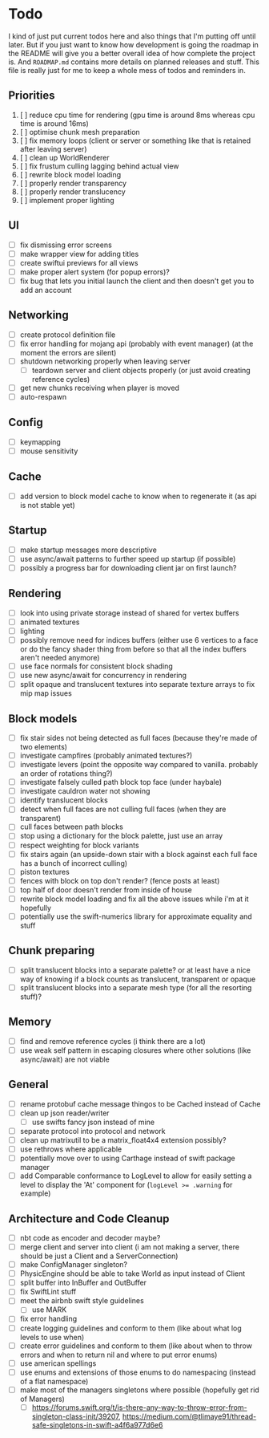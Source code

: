 # Todo

I kind of just put current todos here and also things that I'm putting off until later. But if you just want to know how development is going the roadmap in the README will give you a better overall idea of how complete the project is. And `ROADMAP.md` contains more details on planned releases and stuff. This file is really just for me to keep a whole mess of todos and reminders in.

## Priorities

1. [ ] reduce cpu time for rendering (gpu time is around 8ms whereas cpu time is around 16ms)
2. [ ] optimise chunk mesh preparation
3. [ ] fix memory loops (client or server or something like that is retained after leaving server)
4. [ ] clean up WorldRenderer
5. [ ] fix frustum culling lagging behind actual view
6. [ ] rewrite block model loading
7. [ ] properly render transparency
8. [ ] properly render translucency
9. [ ] implement proper lighting

## UI

- [ ] fix dismissing error screens
- [ ] make wrapper view for adding titles
- [ ] create swiftui previews for all views
- [ ] make proper alert system (for popup errors)?
- [ ] fix bug that lets you initial launch the client and then doesn't get you to add an account

## Networking

- [ ] create protocol definition file
- [ ] fix error handling for mojang api (probably with event manager) (at the moment the errors are silent)
- [ ] shutdown networking properly when leaving server
  - [ ] teardown server and client objects properly (or just avoid creating reference cycles)
- [ ] get new chunks receiving when player is moved
- [ ] auto-respawn

## Config

- [ ] keymapping
- [ ] mouse sensitivity

## Cache

- [ ] add version to block model cache to know when to regenerate it (as api is not stable yet)

## Startup

- [ ] make startup messages more descriptive
- [ ] use async/await patterns to further speed up startup (if possible)
- [ ] possibly a progress bar for downloading client jar on first launch?

## Rendering

- [ ] look into using private storage instead of shared for vertex buffers
- [ ] animated textures
- [ ] lighting
- [ ] possibly remove need for indices buffers (either use 6 vertices to a face or do the fancy shader thing from before so that all the index buffers aren't needed anymore)
- [ ] use face normals for consistent block shading
- [ ] use new async/await for concurrency in rendering
- [ ] split opaque and translucent textures into separate texture arrays to fix mip map issues

## Block models

- [ ] fix stair sides not being detected as full faces (because they're made of two elements)
- [ ] investigate campfires (probably animated textures?)
- [ ] investigate levers (point the opposite way compared to vanilla. probably an order of rotations thing?)
- [ ] investigate falsely culled path block top face (under haybale)
- [ ] investigate cauldron water not showing
- [ ] identify translucent blocks
- [ ] detect when full faces are not culling full faces (when they are transparent)
- [ ] cull faces between path blocks
- [ ] stop using a dictionary for the block palette, just use an array
- [ ] respect weighting for block variants
- [ ] fix stairs again (an upside-down stair with a block against each full face has a bunch of incorrect culling)
- [ ] piston textures
- [ ] fences with block on top don't render? (fence posts at least)
- [ ] top half of door doesn't render from inside of house
- [ ] rewrite block model loading and fix all the above issues while i'm at it hopefully
- [ ] potentially use the swift-numerics library for approximate equality and stuff

## Chunk preparing

- [ ] split translucent blocks into a separate palette? or at least have a nice way of knowing if a block counts as translucent, transparent or opaque
- [ ] split translucent blocks into a separate mesh type (for all the resorting stuff)?

## Memory

- [ ] find and remove reference cycles (i think there are a lot)
- [ ] use weak self pattern in escaping closures where other solutions (like async/await) are not viable

## General

- [ ] rename protobuf cache message thingos to be Cached instead of Cache
- [ ] clean up json reader/writer
  - [ ] use swifts fancy json instead of mine
- [ ] separate protocol into protocol and network
- [ ] clean up matrixutil to be a matrix_float4x4 extension possibly?
- [ ] use rethrows where applicable
- [ ] potentially move over to using Carthage instead of swift package manager
- [ ] add Comparable conformance to LogLevel to allow for easily setting a level to display the 'At' component for (`logLevel >= .warning` for example) 

## Architecture and Code Cleanup

- [ ] nbt code as encoder and decoder maybe?
- [ ] merge client and server into client (i am not making a server, there should be just a Client and a ServerConnection)
- [ ] make ConfigManager singleton?
- [ ] PhysicEngine should be able to take World as input instead of Client
- [ ] split buffer into InBuffer and OutBuffer
- [ ] fix SwiftLint stuff
- [ ] meet the airbnb swift style guidelines
  - [ ] use MARK
- [ ] fix error handling
- [ ] create logging guidelines and conform to them (like about what log levels to use when)
- [ ] create error guidelines and conform to them (like about when to throw errors and when to return nil and where to put error enums)
- [ ] use american spellings
- [ ] use enums and extensions of those enums to do namespacing (instead of a flat namespace)
- [ ] make most of the managers singletons where possible (hopefully get rid of Managers)
  - [ ] https://forums.swift.org/t/is-there-any-way-to-throw-error-from-singleton-class-init/39207, https://medium.com/@tlimaye91/thread-safe-singletons-in-swift-a4f6a977d6e6
